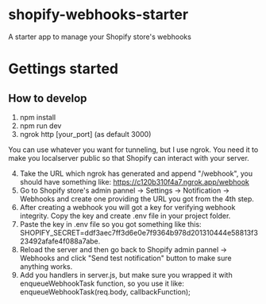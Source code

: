 # shopify-webhooks-starter
A starter app to manage your Shopify store's webhooks

# Gettings started
## How to develop
1. npm install
2. npm run dev
3. ngrok http [your_port] (as default 3000)

You can use whatever you want for tunneling, but I use ngrok. You need it to make you localserver public so that Shopify can interact with your server.

4. Take the URL which ngrok has generated and append "/webhook", you should have something like: https://c120b310f4a7.ngrok.app/webhook
5. Go to Shopify store's admin pannel -> Settings -> Notification -> Webhooks and create one providing the URL you got from the 4th step.
6. After creating a webhook you will got a key for verifying webhook integrity. Copy the key and create .env file in your project folder.
7. Paste the key in .env file so you got something like this: SHOPIFY_SECRET=ddf3aec7ff3d6e0e7f9364b978d201310444e58813f323492afafe4f088a7abe.
8. Reload the server and then go back to Shopify admin pannel -> Webhooks and click "Send test notification" button to make sure anything works.
9. Add you handlers in server.js, but make sure you wrapped it with enqueueWebhookTask function, so you use it like: enqueueWebhookTask(req.body, callbackFunction);